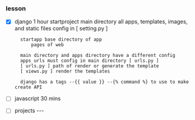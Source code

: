 ### lesson

- [x] django 1 hour
		startproject main directory
			all apps, templates, images, and static files config in [ setting.py ]

		startapp base directory of app
			pages of web
			
		main directory and apps directory have a different config
		apps urls must config in main directory [ urls.py ]
		[ urls.py ] path of render or generate the template
		[ views.py ] render the templates
		
		django has a tags --{{ value }} --{% command %} to use to make create API 
		
- [ ] javascript 30 mins
- [ ] projects ---


